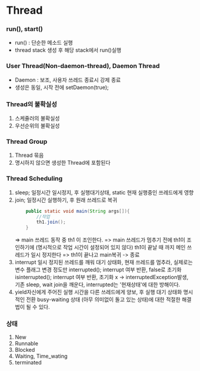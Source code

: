 # Thread

### run(), start()
* run() : 단순한 메소드 실행
* thread stack 생성 후 해당 stack에서 run()실행

### User Thread(Non-daemon-thread), Daemon Thread
* Daemon : 보조, 사용자 쓰레드 종료시 강제 종료
* 생성은 동일, 시작 전에 setDaemon(true);


### Thread의 불확실성
1. 스케쥴러의 불확실성
2. 우선순위의 불확실성

### Thread Group
1. Thread 묶음
2. 명시하지 않으면 생성한 Thread에 포함된다

### Thread Scheduling
1. sleep; 일정시간 일시정지, 후 실행대기상태, static 현재 실행중인 쓰레드에게 영향
2. join; 일정시간 실행하기, 후 원래 쓰레드로 복귀
    ```Java
        public static void main(String args[]){
            //작업
            th1.join();
        }
    ```
    => main 쓰레드 동작 중 th1 이 조인한다.
    => main 쓰레드가 멈추기 전에 th1이 조인하기에 (명시적으로 작업 시간이 설정되어 있지 않다) th1이 끝날 때 까지 메인 쓰레드가 일시 정지한다
    => th1이 끝나고 main복귀 -> 종료
3. interrupt 일시 정지된 쓰레드를 깨워 대기 상태화, 현재 쓰레드를 멈추라, 실제로는 변수 플래그 변경 정도만
    interrupted(); interrupt 여부 반환, false로 초기화
    isinterrupted(); interrupt 여부 반환, 초기화 x
    -> interruptedException발생, 기존 sleep, wait join을 깨운다,
    interrupted는 '현재상태'에 대한 방해이다.
4. yield자신에게 주어진 실행 시간을 다른 쓰레드에게 양보, 후 실행 대기 상태화
    명시적인 전환
    busy-waiting 상태 (아무 의미없이 돌고 있는 상태)에 대한 적절한 해결법이 될 수 있다.
### 상태
1. New
2. Runnable
3. Blocked
4. Waiting, Time_wating
5. terminated